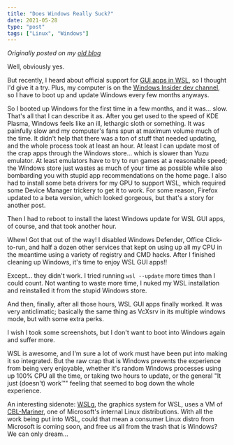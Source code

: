 ```yaml
---
title: "Does Windows Really Suck?"
date: 2021-05-28
type: "post"
tags: ["Linux", "Windows"]
---
```



*Originally posted on my [old blog](https://git.exozy.me/Ta180m/blog/src/branch/main/_posts/2021-05-28-does-windows-really-suck.md)*


Well, obviously yes.

But recently, I heard about official support for [GUI apps in WSL](https://docs.microsoft.com/en-us/windows/wsl/tutorials/gui-apps), so I thought I'd give it a try. Plus, my computer is on the [Windows Insider dev channel](/posts/windows-update), so I have to boot up and update Windows every few months anyways.

So I booted up Windows for the first time in a few months, and it was... slow. That's all that I can describe it as. After you get used to the speed of KDE Plasma, Windows feels like an ill, lethargic sloth or something. It was painfully slow and my computer's fans spun at maximum volume much of the time. It didn't help that there was a ton of stuff that needed updating, and the whole process took at least an hour. At least I can update most of the crap apps through the Windows store... which is slower than Yuzu emulator. At least emulators have to try to run games at a reasonable speed; the Windows store just wastes as much of your time as possible while also bombarding you with stupid app recommendations on the home page. I also had to install some beta drivers for my GPU to support WSL, which required some Device Manager trickery to get it to work. For some reason, Firefox updated to a beta version, which looked gorgeous, but that's a story for another post.

Then I had to reboot to install the latest Windows update for WSL GUI apps, of course, and that took another hour.

Whew! Got that out of the way! I disabled Windows Defender, Office Click-to-run, and half a dozen other services that kept on using up all my CPU in the meantime using a variety of registry and CMD hacks. After I finished cleaning up Windows, it's time to enjoy WSL GUI apps!!

Except... they didn't work. I tried running `wsl --update` more times than I could count. Not wanting to waste more time, I nuked my WSL installation and reinstalled it from the stupid Windows store.

And then, finally, after all those hours, WSL GUI apps finally worked. It was very anticlimatic; basically the same thing as VcXsrv in its multiple windows mode, but with some extra perks.

I wish I took some screenshots, but I don't want to boot into Windows again and suffer more.

WSL is awesome, and I'm sure a lot of work must have been put into making it so integrated. But the raw crap that is Windows prevents the experience from being very enjoyable, whether it's random Windows processes using up 100% CPU all the time, or taking two hours to update, or the general "It just (doesn't) work™" feeling that seemed to bog down the whole experience.

An interesting sidenote: [WSLg](https://devblogs.microsoft.com/commandline/wslg-architecture/), the graphics system for WSL, uses a VM of [CBL-Mariner](https://github.com/microsoft/CBL-Mariner), one of Microsoft's internal Linux distributions. With all the work being put into WSL, could that mean a consumer Linux distro from Microsoft is coming soon, and free us all from the trash that is Windows? We can only dream...

